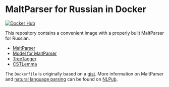# MaltParser for Russian in Docker

[![Docker Hub][docker_badge]][docker_link]

[docker_badge]: https://img.shields.io/docker/pulls/nlpub/maltparser.svg
[docker_link]: https://hub.docker.com/r/nlpub/maltparser/

This repository contains a convenient image with a properly built MaltParser for Russian.

* [MaltParser](http://maltparser.org/)
* [Model for MaltParser](http://corpus.leeds.ac.uk/mocky/)
* [TreeTagger](http://www.cis.uni-muenchen.de/~schmid/tools/TreeTagger/)
* [CSTLemma](https://github.com/kuhumcst/cstlemma)

The `Dockerfile` is originally based on a [gist](https://gist.github.com/versusvoid/da4e71467a4c0f9e1a1c). More information on MaltParser and [natural language parsing](https://nlpub.ru/Синтаксический_анализ) can be found on [NLPub](https://nlpub.ru/MaltParser).
